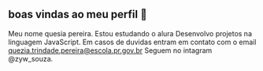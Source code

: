 ## boas vindas ao meu perfil 🖤

Meu nome quesia pereira.
Estou estudando o alura 
Desenvolvo projetos na linguagem JavaScript.
Em casos de duvidas entram em contato com o email
quezia.trindade.pereira@escola.pr.gov.br
Seguem no intagram @zyw_souza.

